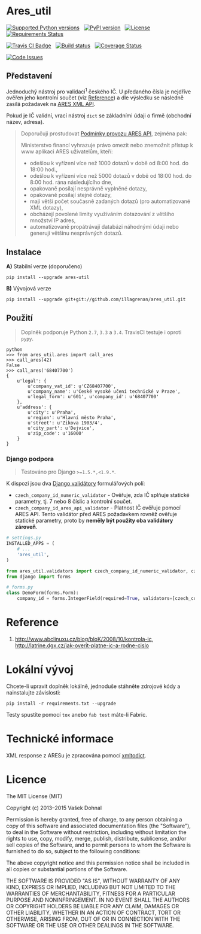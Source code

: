 # Ares_util #

[![Supported Python versions](https://pypip.in/py_versions/ares_util/badge.svg)]( https://pypi.python.org/pypi/ares_util/)
&nbsp;
[![PyPI version](https://badge.fury.io/py/ares_util.png)](http://badge.fury.io/py/ares_util)
&nbsp;
[![License](https://pypip.in/license/ares_util/badge.png)](https://pypi.python.org/pypi/ares_util/)
&nbsp;
[![Requirements Status](https://requires.io/github/illagrenan/ares_util/requirements.svg?branch=master)](https://requires.io/github/illagrenan/ares_util/requirements/?branch=master)

[![Travis CI Badge](https://api.travis-ci.org/illagrenan/ares_util.png)](https://travis-ci.org/illagrenan/ares_util)
&nbsp;
[![Build status](https://ci.appveyor.com/api/projects/status/8ui732iutoe9r0vj?svg=true)](https://ci.appveyor.com/project/illagrenan/ares-util)
&nbsp;
[![Coverage Status](https://coveralls.io/repos/illagrenan/ares_util/badge.png)](https://coveralls.io/r/illagrenan/ares_util)

[![Code Issues](http://www.quantifiedcode.com/api/v1/project/81deabb48fbd45cfb9b4d83f0a8d2cca/badge.svg)](http://www.quantifiedcode.com/app/project/81deabb48fbd45cfb9b4d83f0a8d2cca)


## Představení

Jednoduchý nástroj pro validaci<sup>1</sup> českého IČ. U předaného čísla je nejdříve ověřen jeho kontrolní součet (viz [Reference](https://github.com/illagrenan/ares_util/master/README.md#reference)) a dle výsledku se následně zasílá požadavek na [ARES XML API](http://wwwinfo.mfcr.cz/ares/ares_xml.html.cz).

Pokud je IČ validní, vrací nástroj `dict` se základními údaji o firmě (obchodní název, adresa).


> Doporučuji prostudovat [Podmínky provozu ARES API](http://wwwinfo.mfcr.cz/ares/ares_podminky.html.cz), zejména pak:
> 
> Ministerstvo financí vyhrazuje právo omezit nebo znemožnit přístup k www aplikaci ARES uživatelům, kteří:
> * odešlou k vyřízení více než 1000 dotazů v době od 8:00 hod. do 18:00 hod.,
> * odešlou k vyřízení více než 5000 dotazů v době od 18:00 hod. do 8:00 hod. rána následujícího dne,
> * opakovaně posílají nesprávně vyplněné dotazy,
> * opakovaně posílají stejné dotazy,
> * mají větší počet současně zadaných dotazů (pro automatizované XML dotazy),
> * obcházejí povolené limity využíváním dotazování z většího množství IP adres,
> * automatizovaně propátrávají databázi náhodnými údaji nebo generují většinu nesprávných dotazů.


## Instalace

**A)** Stabilní verze (doporučeno)

```shell
pip install --upgrade ares-util
```

**B)** Vývojová verze

```shell
pip install --upgrade git+git://github.com/illagrenan/ares_util.git
```

## Použití ##

> Doplněk podporuje Python `2.7`, `3.3` a `3.4`. TravisCI testuje i oproti `pypy`.

```shell
python
>>> from ares_util.ares import call_ares
>>> call_ares(42)
False
>>> call_ares('68407700')
{
    u'legal': {
        u'company_vat_id': u'CZ68407700',
        u'company_name': u'České vysoké učení technické v Praze',
        u'legal_form': u'601', u'company_id': u'68407700'
    },
    u'address': {
        u'city': u'Praha',
		u'region': u'Hlavní město Praha',
		u'street': u'Zikova 1903/4',
        u'city_part': u'Dejvice',
		u'zip_code': u'16000'
    }
}
```

### Django podpora

> Testováno pro Django `>=1.5.*,<1.9.*`.

K dispozi jsou dva [Django validátory](https://docs.djangoproject.com/en/dev/ref/validators/) formulářových polí:

* `czech_company_id_numeric_validator` - Ověřuje, zda IČ splňuje statické parametry, tj. 7 nebo 8 číslic a kontrolní součet.
* `czech_company_id_ares_api_validator` - Platnost IČ ověřuje pomocí ARES API. Tento validátor před ARES požadavkem rovněž ověřuje statické parametry, proto by **neměly být použity oba validátory zároveň**.

```python
# settings.py
INSTALLED_APPS = (
    # ...
    'ares_util',
)
```

```python
from ares_util.validators import czech_company_id_numeric_validator, czech_company_id_ares_api_validator
from django import forms

# forms.py
class DemoForm(forms.Form):
    company_id = forms.IntegerField(required=True, validators=[czech_company_id_ares_api_validator])

```

# Reference
1. http://www.abclinuxu.cz/blog/bloK/2008/10/kontrola-ic, http://latrine.dgx.cz/jak-overit-platne-ic-a-rodne-cislo

# Lokální vývoj

Chcete-li upravit doplněk lokálně, jednoduše stáhněte zdrojové kódy a nainstalujte závislosti:

```shell
pip install -r requirements.txt --upgrade
```

Testy spustíte pomocí `tox` anebo `fab test` máte-li Fabric.

# Technické informace

XML response z ARESu je zpracována pomocí [xmltodict](https://github.com/martinblech/xmltodict).

# Licence

The MIT License (MIT)

Copyright (c) 2013&ndash;2015 Vašek Dohnal

Permission is hereby granted, free of charge, to any person obtaining a copy of
this software and associated documentation files (the "Software"), to deal in
the Software without restriction, including without limitation the rights to
use, copy, modify, merge, publish, distribute, sublicense, and/or sell copies of
the Software, and to permit persons to whom the Software is furnished to do so,
subject to the following conditions:

The above copyright notice and this permission notice shall be included in all
copies or substantial portions of the Software.

THE SOFTWARE IS PROVIDED "AS IS", WITHOUT WARRANTY OF ANY KIND, EXPRESS OR
IMPLIED, INCLUDING BUT NOT LIMITED TO THE WARRANTIES OF MERCHANTABILITY, FITNESS
FOR A PARTICULAR PURPOSE AND NONINFRINGEMENT. IN NO EVENT SHALL THE AUTHORS OR
COPYRIGHT HOLDERS BE LIABLE FOR ANY CLAIM, DAMAGES OR OTHER LIABILITY, WHETHER
IN AN ACTION OF CONTRACT, TORT OR OTHERWISE, ARISING FROM, OUT OF OR IN
CONNECTION WITH THE SOFTWARE OR THE USE OR OTHER DEALINGS IN THE SOFTWARE.
